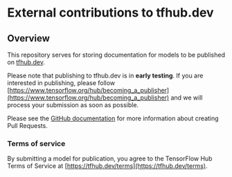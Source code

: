 # External contributions to tfhub.dev

## Overview
This repository serves for storing documentation for models to be published on
[tfhub.dev](https://tfhub.dev).

Please note that publishing to tfhub.dev is in **early testing**. If you are
interested in publishing, please follow
[https://www.tensorflow.org/hub/becoming_a_publisher](https://www.tensorflow.org/hub/becoming_a_publisher)
and we will process your submission as soon as possible.

Please see the [GitHub documentation](https://docs.github.com/en/free-pro-team@latest/github/collaborating-with-issues-and-pull-requests/creating-a-pull-request)
for more information about creating Pull Requests.

### Terms of service
By submitting a model for publication, you agree to the TensorFlow Hub Terms
of Service at [https://tfhub.dev/terms](https://tfhub.dev/terms).
